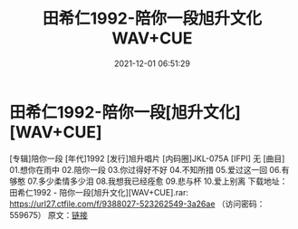 ﻿---
title: 田希仁1992-陪你一段旭升文化WAV+CUE
date: 2021-12-01 06:51:29
categories: WAV车载音乐、镜像
tags: 华语中文
---
# 田希仁1992-陪你一段[旭升文化][WAV+CUE]

[专辑]陪你一段
[年代]1992
[发行]旭升唱片
[内码圈]JKL-075A
[IFPI] 无
[曲目]
01.想你在雨中
02.陪你一段
03.你过得好不好
04.不知所措
05.爱过这一回
06.有够憨
07.多少柔情多少泪
08.我想我已经痊愈
09.悲与杯
10.爱上别离
下载地址：
田希仁1992 - 陪你一段[旭升文化][WAV+CUE].rar: https://url27.ctfile.com/f/9388027-523262549-3a26ae
（访问密码：559675）
原文：[链接](https://blog.sina.com.cn/s/blog_1647c7e7601030uzn.html)